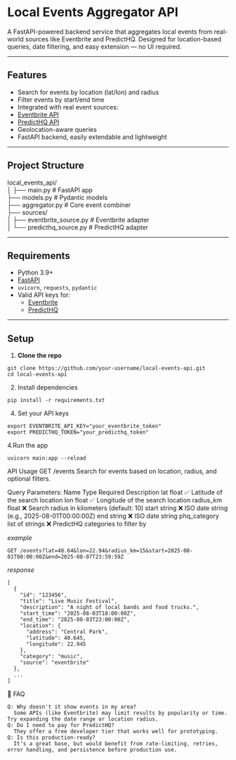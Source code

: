 # Local Events Aggregator API

A FastAPI-powered backend service that aggregates local events from real-world sources like Eventbrite and PredictHQ. Designed for location-based queries, date filtering, and easy extension — no UI required.

---

## Features

-  Search for events by location (lat/lon) and radius
-  Filter events by start/end time
-  Integrated with real event sources:
  - [Eventbrite API](https://www.eventbrite.com/developer/v3/)
  - [PredictHQ API](https://developer.predicthq.com/)
-  Geolocation-aware queries
-  FastAPI backend, easily extendable and lightweight

---

##  Project Structure

local_events_api/\
│
├── main.py # FastAPI app\
├── models.py # Pydantic models\
├── aggregator.py # Core event combiner\
├── sources/\
│ ├── eventbrite_source.py # Eventbrite adapter\
│ └── predicthq_source.py # PredictHQ adapter


---

## Requirements

- Python 3.9+
- [FastAPI](https://fastapi.tiangolo.com/)
- `uvicorn`, `requests`, `pydantic`
- Valid API keys for:
  - [Eventbrite](https://www.eventbrite.com/platform/api-keys)
  - [PredictHQ](https://www.predicthq.com/)

---

## Setup

1. **Clone the repo**
```
git clone https://github.com/your-username/local-events-api.git
cd local-events-api
```

2. Install dependencies
```
pip install -r requirements.txt
```

4. Set your API keys
```
export EVENTBRITE_API_KEY="your_eventbrite_token"
export PREDICTHQ_TOKEN="your_predicthq_token"
```

4.Run the app
```
uvicorn main:app --reload
```

 API Usage
GET /events
Search for events based on location, radius, and optional filters.

Query Parameters:
Name	Type	Required	Description
lat	float	✅	Latitude of the search location
lon	float	✅	Longitude of the search location
radius_km	float	❌	Search radius in kilometers (default: 10)
start	string	❌	ISO date string (e.g., 2025-08-01T00:00:00Z)
end	string	❌	ISO date string
phq_category	list of strings	❌	PredictHQ categories to filter by

*example*
```
GET /events?lat=40.64&lon=22.94&radius_km=15&start=2025-08-01T00:00:00Z&end=2025-08-07T23:59:59Z
```

*response*
```
[
  {
    "id": "123456",
    "title": "Live Music Festival",
    "description": "A night of local bands and food trucks.",
    "start_time": "2025-08-03T18:00:00Z",
    "end_time": "2025-08-03T23:00:00Z",
    "location": {
      "address": "Central Park",
      "latitude": 40.645,
      "longitude": 22.945
    },
    "category": "music",
    "source": "eventbrite"
  },
  ...
]
```

 🙋 FAQ
```
Q: Why doesn't it show events in my area?
  Some APIs (like Eventbrite) may limit results by popularity or time. Try expanding the date range or location radius.
Q: Do I need to pay for PredictHQ?
  They offer a free developer tier that works well for prototyping.
Q: Is this production-ready?
  It’s a great base, but would benefit from rate-limiting, retries, error handling, and persistence before production use.
```


<!--
-Rate limiting & caching: store recent responses to reduce API calls.
-Deduplication: avoid overlapping events between sources.
-More filters: text search, free vs paid, category tags.
-Exposing metadata: let users retrieve full details or venue info.
- Add support for more APIs (Meetup)
-->
